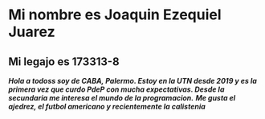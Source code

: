 # Mi nombre es Joaquin Ezequiel Juarez

## Mi legajo es 173313-8

***Hola a todoss soy de CABA, Palermo. Estoy en la UTN desde 2019 y es la primera vez que curdo PdeP con mucha expectativas. Desde la secundaria me interesa el mundo de la programacion.***
***Me gusta el ajedrez, el futbol americano y recientemente la calistenia***


